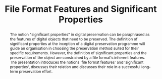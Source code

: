 ---
abstract: The notion "significant properties" in digital preservation can be paraphrased
  as the features of digital objects that need to be preserved. The definition of
  significant properties at the inception of a digital preservation programme will
  guide an organisation in choosing the preservation method suited for their specific
  requirements. However, the definition of significant properties and the preservation
  of the object are constrained by a file format's inherent features. The presentation
  introduces the notions 'file format features' and 'significant properties', discusses
  their relation and discusses their role in a successful long-term preservation effort.
creators:
- Aschenbrenner, Andreas
date: null
document_url: https://services.phaidra.univie.ac.at/api/object/o:294998/download
grand_parent: iPRES
institutions: []
keywords:
- beijing
landing_page_url: https://phaidra.univie.ac.at/o:294998
language: eng
layout: publication
license: CC BY-SA 3.0 AT
notes_url: null
parent: iPRES 2004
publication_type: presentation
size: 468757
slides_url: null
source_name: iPRES
title: File Format Features and Significant Properties
year: 2004
---